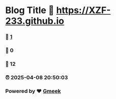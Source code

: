 # Blog Title :link: https://XZF-233.github.io 
### :page_facing_up: [1](https://XZF-233.github.io/tag.html) 
### :speech_balloon: 0 
### :hibiscus: 12 
### :alarm_clock: 2025-04-08 20:50:03 
### Powered by :heart: [Gmeek](https://github.com/Meekdai/Gmeek)
